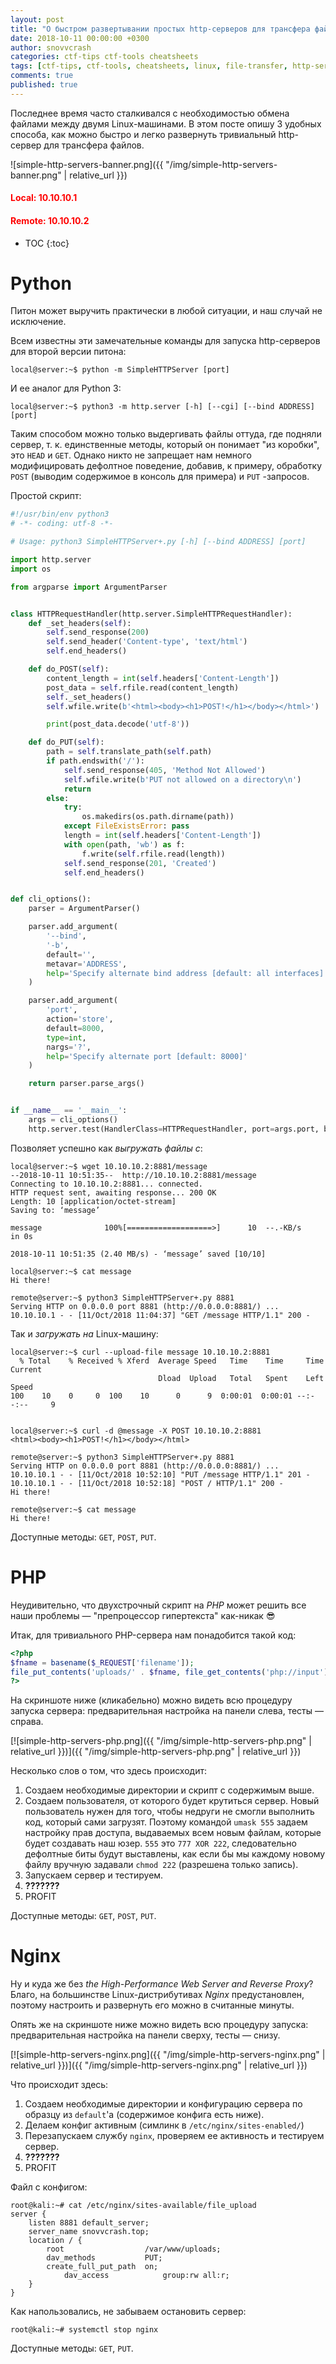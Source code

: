 ```yaml
---
layout: post
title: "О быстром развертывании простых http-серверов для трансфера файлов под Linux"
date: 2018-10-11 00:00:00 +0300
author: snovvcrash
categories: ctf-tips ctf-tools cheatsheets
tags: [ctf-tips, ctf-tools, cheatsheets, linux, file-transfer, http-server, python-server, php-server, nginx]
comments: true
published: true
---
```


Последнее время часто сталкивался с необходимостью обмена файлами между двумя Linux-машинами. В этом посте опишу 3 удобных способа, как можно быстро и легко развернуть тривиальный http-сервер для трансфера файлов.

<!--cut-->

![simple-http-servers-banner.png]({{ "/img/simple-http-servers-banner.png" | relative_url }})

<h4 style="color:red;margin-bottom:0;">Local: 10.10.10.1</h4>
<h4 style="color:red;">Remote: 10.10.10.2</h4>

* TOC
{:toc}

# Python
Питон может выручить практически в любой ситуации, и наш случай не исключение.

Всем известны эти замечательные команды для запуска http-серверов для второй версии питона:
```text
local@server:~$ python -m SimpleHTTPServer [port]
```

И ее аналог для Python 3:
```text
local@server:~$ python3 -m http.server [-h] [--cgi] [--bind ADDRESS] [port]
```

Таким способом можно только выдергивать файлы оттуда, где подняли сервер, т. к. единственные методы, который он понимает "из коробки", это `HEAD` и `GET`. Однако никто не запрещает нам немного модифицировать дефолтное поведение, добавив, к примеру, обработку `POST` (выводим содержимое в консоль для примера) и `PUT` -запросов.

Простой скрипт:
```python
#!/usr/bin/env python3
# -*- coding: utf-8 -*-

# Usage: python3 SimpleHTTPServer+.py [-h] [--bind ADDRESS] [port]

import http.server
import os

from argparse import ArgumentParser


class HTTPRequestHandler(http.server.SimpleHTTPRequestHandler):
	def _set_headers(self):
		self.send_response(200)
		self.send_header('Content-type', 'text/html')
		self.end_headers()

	def do_POST(self):
		content_length = int(self.headers['Content-Length'])
		post_data = self.rfile.read(content_length)
		self._set_headers()
		self.wfile.write(b'<html><body><h1>POST!</h1></body></html>')

		print(post_data.decode('utf-8'))

	def do_PUT(self):
		path = self.translate_path(self.path)
		if path.endswith('/'):
			self.send_response(405, 'Method Not Allowed')
			self.wfile.write(b'PUT not allowed on a directory\n')
			return
		else:
			try:
				os.makedirs(os.path.dirname(path))
			except FileExistsError: pass
			length = int(self.headers['Content-Length'])
			with open(path, 'wb') as f:
				f.write(self.rfile.read(length))
			self.send_response(201, 'Created')
			self.end_headers()


def cli_options():
	parser = ArgumentParser()

	parser.add_argument(
		'--bind',
		'-b',
		default='',
		metavar='ADDRESS',
		help='Specify alternate bind address [default: all interfaces]'
	)

	parser.add_argument(
		'port',
		action='store',
		default=8000,
		type=int,
		nargs='?',
		help='Specify alternate port [default: 8000]'
	)

	return parser.parse_args()


if __name__ == '__main__':
	args = cli_options()
	http.server.test(HandlerClass=HTTPRequestHandler, port=args.port, bind=args.bind)
```

Позволяет успешно как *выгружать файлы с*:
```text
local@server:~$ wget 10.10.10.2:8881/message
--2018-10-11 10:51:35--  http://10.10.10.2:8881/message
Connecting to 10.10.10.2:8881... connected.
HTTP request sent, awaiting response... 200 OK
Length: 10 [application/octet-stream]
Saving to: ‘message’

message              100%[===================>]      10  --.-KB/s    in 0s

2018-10-11 10:51:35 (2.40 MB/s) - ‘message’ saved [10/10]
```

```text
local@server:~$ cat message
Hi there!
```

```text
remote@server:~$ python3 SimpleHTTPServer+.py 8881
Serving HTTP on 0.0.0.0 port 8881 (http://0.0.0.0:8881/) ...
10.10.10.1 - - [11/Oct/2018 11:04:37] "GET /message HTTP/1.1" 200 -
```

Так и *загружать на* Linux-машину:
```text
local@server:~$ curl --upload-file message 10.10.10.2:8881
  % Total    % Received % Xferd  Average Speed   Time    Time     Time  Current
                                 Dload  Upload   Total   Spent    Left  Speed
100    10    0     0  100    10      0      9  0:00:01  0:00:01 --:--:--     9


local@server:~$ curl -d @message -X POST 10.10.10.2:8881
<html><body><h1>POST!</h1></body></html>
```

```text
remote@server:~$ python3 SimpleHTTPServer+.py 8881
Serving HTTP on 0.0.0.0 port 8881 (http://0.0.0.0:8881/) ...
10.10.10.1 - - [11/Oct/2018 10:52:10] "PUT /message HTTP/1.1" 201 -
10.10.10.1 - - [11/Oct/2018 10:52:18] "POST / HTTP/1.1" 200 -
Hi there!
```

```text
remote@server:~$ cat message
Hi there!
```

Доступные методы: `GET`, `POST`, `PUT`.

# PHP
Неудивительно, что двухстрочный скрипт на *PHP* может решить все наши проблемы — "препроцессор гипертекста" как-никак :sunglasses:

Итак, для тривиального PHP-сервера нам понадобится такой код:
```php
<?php
$fname = basename($_REQUEST['filename']);
file_put_contents('uploads/' . $fname, file_get_contents('php://input'));
?>
```

На скриншоте ниже (кликабельно) можно видеть всю процедуру запуска сервера: предварительная настройка на панели слева, тесты — справа.

[![simple-http-servers-php.png]({{ "/img/simple-http-servers-php.png" | relative_url }})]({{ "/img/simple-http-servers-php.png" | relative_url }})

Несколько слов о том, что здесь происходит:
  1. Создаем необходимые директории и скрипт с содержимым выше.
  2. Создаем пользователя, от которого будет крутиться сервер. Новый пользователь нужен для того, чтобы недруги не смогли выполнить код, который сами загрузят. Поэтому командой `umask 555` задаем настройку прав доступа, выдаваемых всем новым файлам, которые будет создавать наш юзер. `555` это `777 XOR 222`, следовательно дефолтные биты будут выставлены, как если бы мы каждому новому файлу вручную задавали `chmod 222` (разрешена только запись).
  3. Запускаем сервер и тестируем.
  4. **???????**
  5. PROFIT

Доступные методы: `GET`, `POST`, `PUT`.

# Nginx
Ну и куда же без *the High-Performance Web Server and Reverse Proxy*? Благо, на большинстве Linux-дистрибутивах *Nginx* предустановлен, поэтому настроить и развернуть его можно в считанные минуты.

Опять же на скриншоте ниже можно видеть всю процедуру запуска: предварительная настройка на панели сверху, тесты — снизу.

[![simple-http-servers-nginx.png]({{ "/img/simple-http-servers-nginx.png" | relative_url }})]({{ "/img/simple-http-servers-nginx.png" | relative_url }})

Что происходит здесь:
  1. Создаем необходимые директории и конфигурацию сервера по образцу из `default`'а (содержимое конфига есть ниже).
  2. Делаем конфиг активным (симлинк в `/etc/nginx/sites-enabled/`)
  3. Перезапускаем службу `nginx`, проверяем ее активность и тестируем сервер.
  4. **???????**
  5. PROFIT

Файл с конфигом:
```text
root@kali:~# cat /etc/nginx/sites-available/file_upload
server {
	listen 8881 default_server;
	server_name snovvcrash.top;
	location / {
		root                  /var/www/uploads;
		dav_methods           PUT;
		create_full_put_path  on;
    		dav_access            group:rw all:r;
	}
}
```

Как напользовались, не забываем остановить сервер:
```text
root@kali:~# systemctl stop nginx
```

Доступные методы: `GET`, `PUT`.
